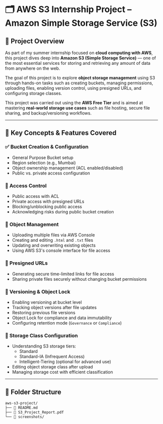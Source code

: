 # 🗂️ AWS S3 Internship Project – Amazon Simple Storage Service (S3)

## 📖 Project Overview

As part of my summer internship focused on **cloud computing with AWS**, this project dives deep into **Amazon S3 (Simple Storage Service)** — one of the most essential services for storing and retrieving any amount of data from anywhere on the web.

The goal of this project is to explore **object storage management** using S3 through hands-on tasks such as creating buckets, managing permissions, uploading files, enabling version control, using presigned URLs, and configuring storage classes.

This project was carried out using the **AWS Free Tier** and is aimed at mastering **real-world storage use cases** such as file hosting, secure file sharing, and backup/versioning workflows.

---

## 🧠 Key Concepts & Features Covered

### ✅ Bucket Creation & Configuration
- General Purpose Bucket setup
- Region selection (e.g., Mumbai)
- Object ownership management (ACL enabled/disabled)
- Public vs. private access configuration

### 🔐 Access Control
- Public access with ACL
- Private access with presigned URLs
- Blocking/unblocking public access
- Acknowledging risks during public bucket creation

### 📁 Object Management
- Uploading multiple files via AWS Console
- Creating and editing `.html` and `.txt` files
- Updating and overwriting existing objects
- Using AWS S3's console interface for file access

### 🔗 Presigned URLs
- Generating secure time-limited links for file access
- Sharing private files securely without changing bucket permissions

### 🧬 Versioning & Object Lock
- Enabling versioning at bucket level
- Tracking object versions after file updates
- Restoring previous file versions
- Object Lock for compliance and data immutability
- Configuring retention mode (`Governance` or `Compliance`)

### 💾 Storage Class Configuration
- Understanding S3 storage tiers:
  - Standard
  - Standard-IA (Infrequent Access)
  - Intelligent-Tiering (optional for advanced use)
- Editing object storage class after upload
- Managing storage cost with efficient classification

---

## 📂 Folder Structure

```bash
aws-s3-project/
├── 📄 README.md               
├── 📄 S3_Project_Report.pdf   
└── 📁 screenshots/            
